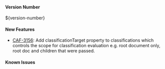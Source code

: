 #### Version Number
${version-number}

#### New Features
* [CAF-3156](https://jira.autonomy.com/browse/CAF-3156): Add classificationTarget property to classifications which controls the scope for classification evaluation e.g. root document only, root doc and children that were passed.

#### Known Issues
